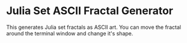 # Julia Set ASCII Fractal Generator

This generates Julia set fractals as ASCII art. 
You can move the fractal around the terminal window and change it's shape.